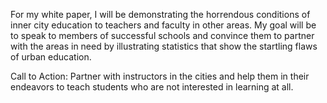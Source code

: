 For my white paper, I will be demonstrating the horrendous conditions of inner city education to teachers and faculty in other areas. My goal will be to speak to members of successful schools and convince them to partner with the areas in need by illustrating statistics that show the startling flaws of urban education.

Call to Action: Partner with instructors in the cities and help them in their endeavors to teach students who are not interested in learning at all.
